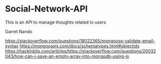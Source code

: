 # Social-Network-API
This is an API to manage thoughts related to users


Garret
Nando

https://stackoverflow.com/questions/18022365/mongoose-validate-email-syntax
https://mongoosejs.com/docs/schematypes.html#objectids
https://hackinbits.com/articles/https://stackoverflow.com/questions/20032043/how-can-i-save-an-empty-array-into-mongodb-using-js